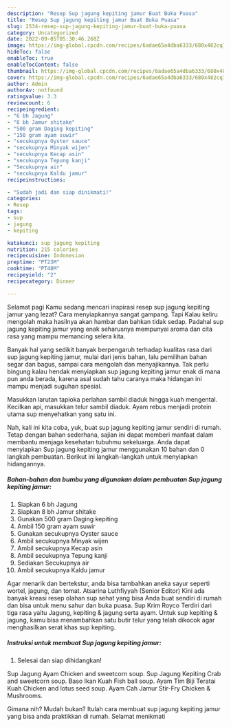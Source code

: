 ```yaml
---
description: "Resep Sup jagung kepiting jamur Buat Buka Puasa"
title: "Resep Sup jagung kepiting jamur Buat Buka Puasa"
slug: 2534-resep-sup-jagung-kepiting-jamur-buat-buka-puasa
category: Uncategorized
date: 2022-09-05T05:30:46.268Z
image: https://img-global.cpcdn.com/recipes/6adae65a4dba6333/680x482cq70/sup-jagung-kepiting-jamur-foto-resep-utama.jpg
hideToc: false
enableToc: true
enableTocContent: false
thumbnail: https://img-global.cpcdn.com/recipes/6adae65a4dba6333/680x482cq70/sup-jagung-kepiting-jamur-foto-resep-utama.jpg
cover: https://img-global.cpcdn.com/recipes/6adae65a4dba6333/680x482cq70/sup-jagung-kepiting-jamur-foto-resep-utama.jpg
author: Admin
authorAv: notfound
ratingvalue: 3.3
reviewcount: 6
recipeingredient:
- "6 bh Jagung"
- "8 bh Jamur shitake"
- "500 gram Daging kepiting"
- "150 gram ayam suwir"
- "secukupnya Oyster sauce"
- "secukupnya Minyak wijen"
- "secukupnya Kecap asin"
- "secukupnya Tepung kanji"
- "Secukupnya air"
- "secukupnya Kaldu jamur"
recipeinstructions:

- "Sudah jadi dan siap dinikmati!"
categories:
- Resep
tags:
- sup
- jagung
- kepiting

katakunci: sup jagung kepiting 
nutrition: 215 calories
recipecuisine: Indonesian
preptime: "PT23M"
cooktime: "PT48M"
recipeyield: "2"
recipecategory: Dinner

---
```



Selamat pagi Kamu sedang mencari inspirasi resep sup jagung kepiting jamur yang lezat? Cara menyiapkannya sangat gampang. Tapi Kalau keliru mengolah maka hasilnya akan hambar dan bahkan tidak sedap. Padahal sup jagung kepiting jamur yang enak seharusnya mempunyai aroma dan cita rasa yang mampu memancing selera kita.


Banyak hal yang sedikit banyak berpengaruh terhadap kualitas rasa dari sup jagung kepiting jamur, mulai dari jenis bahan, lalu pemilihan bahan segar dan bagus, sampai cara mengolah dan menyajikannya. Tak perlu bingung kalau hendak menyiapkan sup jagung kepiting jamur enak di mana pun anda berada, karena asal sudah tahu caranya maka hidangan ini mampu menjadi suguhan spesial.

Masukkan larutan tapioka perlahan sambil diaduk hingga kuah mengental. Kecilkan api, masukkan telur sambil diaduk. Ayam rebus menjadi protein utama sup menyehatkan yang satu ini.


Nah, kali ini kita coba, yuk, buat sup jagung kepiting jamur sendiri di rumah. Tetap dengan bahan sederhana, sajian ini dapat memberi manfaat dalam membantu menjaga kesehatan tubuhmu sekeluarga. Anda dapat menyiapkan Sup jagung kepiting jamur menggunakan 10 bahan dan 0 langkah pembuatan. Berikut ini langkah-langkah untuk menyiapkan hidangannya.

<!--inarticleads1-->

##### Bahan-bahan dan bumbu yang digunakan dalam pembuatan Sup jagung kepiting jamur:

1. Siapkan 6 bh Jagung
1. Siapkan 8 bh Jamur shitake
1. Gunakan 500 gram Daging kepiting
1. Ambil 150 gram ayam suwir
1. Gunakan secukupnya Oyster sauce
1. Ambil secukupnya Minyak wijen
1. Ambil secukupnya Kecap asin
1. Ambil secukupnya Tepung kanji
1. Sediakan Secukupnya air
1. Ambil secukupnya Kaldu jamur


Agar menarik dan bertekstur, anda bisa tambahkan aneka sayur seperti wortel, jagung, dan tomat. Atsarina Luthfiyyah (Senior Editor) Kini ada banyak kreasi resep olahan sup sehat yang bisa Anda buat sendiri di rumah dan bisa untuk menu sahur dan buka puasa. Sup Krim Royco Terdiri dari tiga rasa yaitu Jagung, kepiting &amp; jagung serta ayam. Untuk sup kepiting &amp; jagung, kamu bisa menambahkan satu butir telur yang telah dikocok agar menghasilkan serat khas sup kepiting. 

<!--inarticleads2-->

##### Instruksi untuk membuat Sup jagung kepiting jamur:


1. Selesai dan siap dihidangkan!

Sup Jagung Ayam Chicken and sweetcorn soup. Sup Jagung Kepiting Crab and sweetcorn soup. Baso Ikan Kuah Fish ball soup. Ayam Tim Biji Teratai Kuah Chicken and lotus seed soup. Ayam Cah Jamur Stir-Fry Chicken &amp; Mushrooms. 

Gimana nih? Mudah bukan? Itulah cara membuat sup jagung kepiting jamur yang bisa anda praktikkan di rumah. Selamat menikmati

